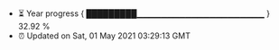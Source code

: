 - ⏳ Year progress { █████████▁▁▁▁▁▁▁▁▁▁▁▁▁▁▁▁▁▁▁▁▁ } 32.92 %
- ⏰ Updated on Sat, 01 May 2021 03:29:13 GMT


